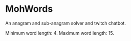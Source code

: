 # MohWords

An anagram and sub-anagram solver and twitch chatbot.

Minimum word length: 4.
Maximum word length: 15.
